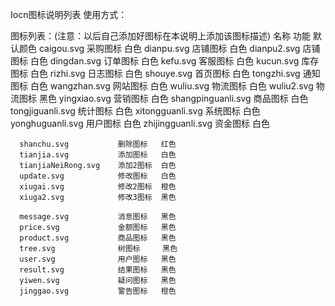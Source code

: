 Iocn图标说明列表
  使用方式：<svg-icon icon-class="图标名称[如：caigou]"  />
  
  
  图标列表：(注意：以后自己添加好图标在本说明上添加该图标描述)
      名称                    功能     默认颜色
      caigou.svg            采购图标   白色
      dianpu.svg            店铺图标   白色
      dianpu2.svg            店铺图标   白色
      dingdan.svg           订单图标   白色
      kefu.svg              客服图标   白色
      kucun.svg             库存图标   白色
      rizhi.svg             日志图标   白色
      shouye.svg            首页图标   白色
      tongzhi.svg           通知图标   白色
      wangzhan.svg          网站图标   白色
      wuliu.svg             物流图标   白色
      wuliu2.svg            物流图标   黑色
      yingxiao.svg          营销图标   白色
      shangpinguanli.svg    商品图标   白色
      tongjiguanli.svg      统计图标   白色
      xitongguanli.svg      系统图标   白色
      yonghuguanli.svg      用户图标   白色
      zhijingguanli.svg     资金图标   白色
      
      shanchu.svg           删除图标   红色
      tianjia.svg           添加图标   白色
      tianjiaNeiRong.svg    添加2图标  白色
      update.svg            修改图标   白色
      xiugai.svg            修改2图标  橙色
      xiuga2.svg            修改3图标  黑色
      
      message.svg           消息图标   黑色
      price.svg             金额图标   黑色
      product.svg           商品图标   黑色
      tree.svg              树图标     黑色
      user.svg              用户图标   黑色
      result.svg            结果图标   黑色
      yiwen.svg             疑问图标   黑色
      jinggao.svg           警告图标   橙色
     
  
  